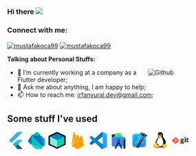 ### Hi there <img src="https://raw.githubusercontent.com/iampavangandhi/iampavangandhi/master/gifs/Hi.gif" width="30px">


<h3 align="left">Connect with me:</h3>
<p align="left">
<a href="https://www.linkedin.com/in/irfan-vural-16ba64223/" target="blank"><img align="center" src="https://raw.githubusercontent.com/rahuldkjain/github-profile-readme-generator/master/src/images/icons/Social/linked-in-alt.svg" alt="mustafakoca99" height="30" width="40" /></a>
<a href="https://instagram.com/vural.jpg" target="blank"><img align="center" src="https://raw.githubusercontent.com/rahuldkjain/github-profile-readme-generator/master/src/images/icons/Social/instagram.svg" alt="mustafakoca99" height="30" width="40" /></a>
</p>


**Talking about Personal Stuffs:**

<img width="35%" align="right" alt="Github" src="https://camo.githubusercontent.com/f9ab3af0482570a32a73d256b071bbad03ca96df338f95f0297e775a8b53babd/68747470733a2f2f6d656469612e67697068792e636f6d2f6d656469612f337a79573442414f6d356878795144714a372f67697068792e676966" />


- 🌱 I’m currently working at a company as a Flutter developer; 
- 💬 Ask me about anything, I am happy to help;
- 📫 How to reach me: irfanvural.dev@gmail.com;

## Some stuff I've used

<div>
  <img src="https://github.com/devicons/devicon/blob/master/icons/flutter/flutter-original.svg" title="Flutter" alt="Flutter" width="40" height="40"/>&nbsp;
  <img src="https://github.com/devicons/devicon/blob/master/icons/dart/dart-original.svg" title="Dart" alt="Dart" width="40" height="40"/>&nbsp;
  <img src="https://github.com/monster555/monster555/blob/main/bloc-logo.svg" title="BLoC" alt="BLoC" width="40" height="40"/>&nbsp;
  <img src="https://github.com/devicons/devicon/blob/master/icons/firebase/firebase-plain.svg" title="Firebase" alt="Firebase" width="40" height="40"/>&nbsp;
  <img src="https://github.com/devicons/devicon/blob/master/icons/vscode/vscode-original.svg" title="React" alt="React" width="40" height="40"/>&nbsp;
  <img src="https://github.com/devicons/devicon/blob/master/icons/androidstudio/androidstudio-original.svg" title="Android Studio" alt="Android Studio" width="40" height="40"/>&nbsp;
  <img src="https://github.com/devicons/devicon/blob/master/icons/xcode/xcode-original.svg" title="Xcode" alt="Xcode" width="40" height="40"/>&nbsp;
  <img src="https://github.com/devicons/devicon/blob/master/icons/linux/linux-original.svg" title="Xcode" alt="Xcode" width="40" height="40"/>&nbsp;
 <img src="https://github.com/devicons/devicon/blob/master/icons/git/git-original-wordmark.svg" title="Git" **alt="Git" width="40" height="40"/>
</div>

